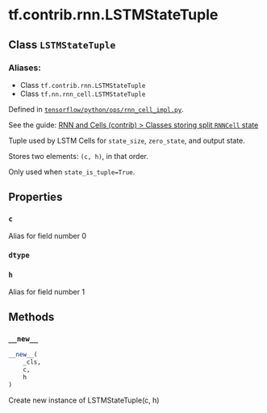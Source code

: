 <div itemscope itemtype="http://developers.google.com/ReferenceObject">
<meta itemprop="name" content="tf.contrib.rnn.LSTMStateTuple" />
<meta itemprop="property" content="c"/>
<meta itemprop="property" content="dtype"/>
<meta itemprop="property" content="h"/>
<meta itemprop="property" content="__new__"/>
</div>

# tf.contrib.rnn.LSTMStateTuple

## Class `LSTMStateTuple`



### Aliases:

* Class `tf.contrib.rnn.LSTMStateTuple`
* Class `tf.nn.rnn_cell.LSTMStateTuple`



Defined in [`tensorflow/python/ops/rnn_cell_impl.py`](https://www.tensorflow.org/code/tensorflow/python/ops/rnn_cell_impl.py).

See the guide: [RNN and Cells (contrib) > Classes storing split `RNNCell` state](../../../../../api_guides/python/contrib.rnn.md#Classes_storing_split_RNNCell_state)

Tuple used by LSTM Cells for `state_size`, `zero_state`, and output state.

Stores two elements: `(c, h)`, in that order.

Only used when `state_is_tuple=True`.

## Properties

<h3 id="c"><code>c</code></h3>

Alias for field number 0

<h3 id="dtype"><code>dtype</code></h3>



<h3 id="h"><code>h</code></h3>

Alias for field number 1



## Methods

<h3 id="__new__"><code>__new__</code></h3>

``` python
__new__(
    _cls,
    c,
    h
)
```

Create new instance of LSTMStateTuple(c, h)



